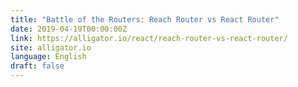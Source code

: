 ```yaml
---
title: "Battle of the Routers: Reach Router vs React Router"
date: 2019-04-19T00:00:00Z
link: https://alligator.io/react/reach-router-vs-react-router/
site: alligator.io
language: English
draft: false
---
```

